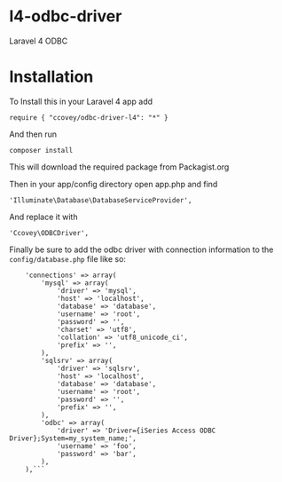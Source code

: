l4-odbc-driver
==============

Laravel 4 ODBC 

Installation
============

To Install this in your Laravel 4 app add

`require {
  "ccovey/odbc-driver-l4": "*"
}`

And then run 

`composer install`

This will download the required package from Packagist.org

Then in your app/config directory open app.php and find 

`'Illuminate\Database\DatabaseServiceProvider',`

And replace it with

`'Ccovey\ODBCDriver',`

Finally be sure to add the odbc driver with connection information to the `config/database.php` file like so:

```'default' => 'mysql',
    'connections' => array(
        'mysql' => array(
            'driver' => 'mysql',
            'host' => 'localhost',
            'database' => 'database',
            'username' => 'root',
            'password' => '',
            'charset' => 'utf8',
            'collation' => 'utf8_unicode_ci',
            'prefix' => '',
        ),
        'sqlsrv' => array(
            'driver' => 'sqlsrv',
            'host' => 'localhost',
            'database' => 'database',
            'username' => 'root',
            'password' => '',
            'prefix' => '',
        ),
        'odbc' => array(
            'driver' => 'Driver={iSeries Access ODBC Driver};System=my_system_name;',
            'username' => 'foo',
            'password' => 'bar',
        ),
    ),```
    
    
